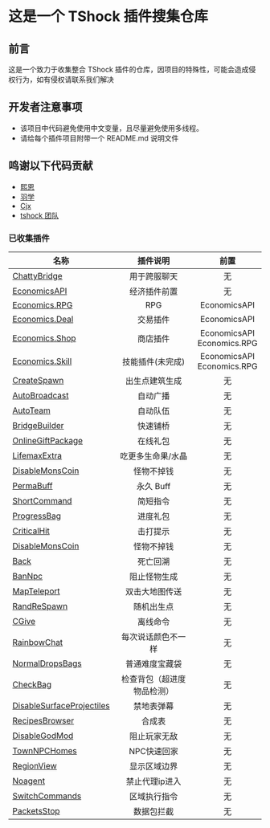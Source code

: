 # 这是一个 TShock 插件搜集仓库

## 前言

这是一个致力于收集整合 TShock 插件的仓库，因项目的特殊性，可能会造成侵权行为，如有侵权请联系我们解决

## 开发者注意事项

- 该项目中代码避免使用中文变量，且尽量避免使用多线程。
- 请给每个插件项目附带一个 README.md 说明文件

## 鸣谢以下代码贡献

- [熙恩](https://github.com/THEXN)
- [羽学](https://github.com/1242509682)
- [Cjx](https://github.com/FHTXcjx8848)
- [tshock 团队](https://github.com/Pryaxis/TShock)

### 已收集插件

| 名称                                                                                                 |      插件说明      |             前置              |
| ---------------------------------------------------------------------------------------------------- | :----------------: | :---------------------------: |
| [ChattyBridge](ChattyBridge/README.md)           |    用于跨服聊天    |              无               |
| [EconomicsAPI](https://github.com/Controllerdestiny/TShockPlugin/tree/master/EconomicsAPI)           |    经济插件前置    |              无               |
| [Economics.RPG](https://github.com/Controllerdestiny/TShockPlugin/tree/master/Economics.RPG)         |        RPG         |         EconomicsAPI          |
| [Economics.Deal](https://github.com/Controllerdestiny/TShockPlugin/tree/master/Economics.RPG)        |      交易插件      |         EconomicsAPI          |
| [Economics.Shop](https://github.com/Controllerdestiny/TShockPlugin/tree/master/Economics.Shop)       |      商店插件      | EconomicsAPI<br>Economics.RPG |
| [Economics.Skill](https://github.com/Controllerdestiny/TShockPlugin/tree/master/Economics.Skill)     |  技能插件(未完成)  | EconomicsAPI<br>Economics.RPG |
| [CreateSpawn](https://github.com/Controllerdestiny/TShockPlugin/tree/master/CreateSpawn)             |   出生点建筑生成   |              无               |
| [AutoBroadcast](https://github.com/Controllerdestiny/TShockPlugin/tree/master/AutoBroadcast)         |      自动广播      |              无               |
| [AutoTeam](https://github.com/Controllerdestiny/TShockPlugin/tree/master/AutoTeam)                   |      自动队伍      |              无               |
| [BridgeBuilder](https://github.com/Controllerdestiny/TShockPlugin/tree/master/BridgeBuilder)         |      快速铺桥      |              无               |
| [OnlineGiftPackage](https://github.com/Controllerdestiny/TShockPlugin/tree/master/OnlineGiftPackage) |      在线礼包      |              无               |
| [LifemaxExtra](https://github.com/Controllerdestiny/TShockPlugin/tree/master/LifemaxExtra)           | 吃更多生命果/水晶  |              无               |
| [DisableMonsCoin](https://github.com/Controllerdestiny/TShockPlugin/tree/master/DisableMonsCoin)     |     怪物不掉钱     |              无               |
| [PermaBuff](https://github.com/Controllerdestiny/TShockPlugin/tree/master/PermaBuff)                 |     永久 Buff      |              无               |
| [ShortCommand](https://github.com/Controllerdestiny/TShockPlugin/tree/master/ShortCommand)           |      简短指令      |              无               |
| [ProgressBag](https://github.com/Controllerdestiny/TShockPlugin/tree/master/ProgressBag)             |      进度礼包      |              无               |
| [CriticalHit](https://github.com/Controllerdestiny/TShockPlugin/tree/master/CriticalHit)             |      击打提示      |              无               |
| [DisableMonsCoin](https://github.com/Controllerdestiny/TShockPlugin/tree/master/DisableMonsCoin)     |     怪物不掉钱     |              无               |
| [Back](https://github.com/Controllerdestiny/TShockPlugin/tree/master/Back)                           |      死亡回溯      |              无               |
| [BanNpc](https://github.com/Controllerdestiny/TShockPlugin/tree/master/BanNpc)                       |    阻止怪物生成    |              无               |
| [MapTeleport](https://github.com/Controllerdestiny/TShockPlugin/tree/master/MapTp)                   |   双击大地图传送   |              无               |
| [RandReSpawn](https://github.com/Controllerdestiny/TShockPlugin/tree/master/RandRespawn)             |     随机出生点     |              无               |
| [CGive](https://github.com/Controllerdestiny/TShockPlugin/tree/master/CGive)                         |      离线命令      |              无               |
| [RainbowChat](https://github.com/Controllerdestiny/TShockPlugin/tree/master/RainbowChat)             | 每次说话颜色不一样 |              无               |
| [NormalDropsBags](https://github.com/Controllerdestiny/TShockPlugin/tree/master/NormalDropsBags)     |   普通难度宝藏袋   |              无               |
| [CheckBag](https://github.com/Controllerdestiny/TShockPlugin/tree/master/CheckBag)                   | 检查背包（超进度物品检测） |              无        |
| [DisableSurfaceProjectiles](https://github.com/Controllerdestiny/TShockPlugin/tree/master/DisableSurfaceProjectiles)      |  禁地表弹幕   |      无       |
| [RecipesBrowser](https://github.com/Controllerdestiny/TShockPlugin/tree/master/RecipesBrowser)        |      合成表       |              无               |
| [DisableGodMod](https://github.com/Controllerdestiny/TShockPlugin/tree/master/DisableGodMod)          |   阻止玩家无敌    |              无               |
| [TownNPCHomes](https://github.com/Controllerdestiny/TShockPlugin/tree/master/TownNPCHomes)            |     NPC快速回家   |              无               |
| [RegionView](https://github.com/Controllerdestiny/TShockPlugin/tree/master/RegionView)                |    显示区域边界   |              无               |
| [Noagent](https://github.com/Controllerdestiny/TShockPlugin/tree/master/Noagent)                      |   禁止代理ip进入  |              无               |
| [SwitchCommands](https://github.com/Controllerdestiny/TShockPlugin/tree/master/SwitchCommands)                      |   区域执行指令  |              无               |
| [PacketsStop](https://github.com/Controllerdestiny/TShockPlugin/tree/master/PacketsStop)                      |   数据包拦截  |              无               |

